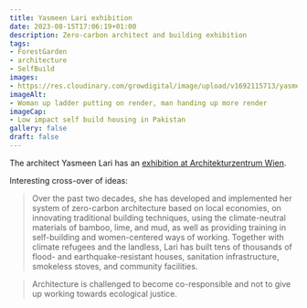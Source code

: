 ```yaml
---
title: Yasmeen Lari exhibition
date: 2023-08-15T17:06:19+01:00
description: Zero-carbon architect and building exhibition
tags: 
- ForestGarden
- architecture
- SelfBuild
images: 
- https://res.cloudinary.com/growdigital/image/upload/v1692115713/yasmeen-lari-house-selfbuild.jpg
imageAlt:
- Woman up ladder putting on render, man handing up more render
imageCap:
- Low impact self build housing in Pakistan
gallery: false
draft: false
---
```


The architect Yasmeen Lari has an [exhibition at Architekturzentrum Wien](https://www.azw.at/en/event/yasmeen-lari/). 

Interesting cross-over of ideas:

> Over the past two decades, she has developed and implemented her system of zero-carbon architecture based on local economies, on innovating traditional building techniques, using the climate-neutral materials of bamboo, lime, and mud, as well as providing training in self-building and women-centered ways of working. Together with climate refugees and the landless, Lari has built tens of thousands of flood- and earthquake-resistant houses, sanitation infrastructure, smokeless stoves, and community facilities.

> Architecture is challenged to become co-responsible and not to give up working towards ecological justice.